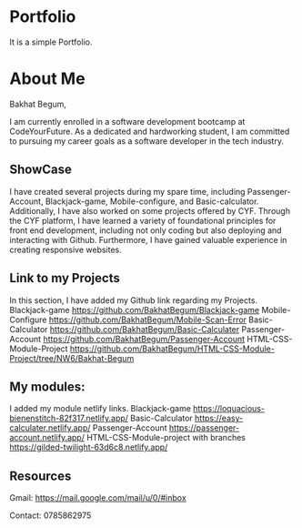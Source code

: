 # Portfolio

It is a simple Portfolio.

# About Me

Bakhat Begum,

I am currently enrolled in a software development bootcamp at CodeYourFuture. As a dedicated and hardworking student, I am committed to pursuing my career goals as a software developer in the tech industry.

## ShowCase

I have created several projects during my spare time, including Passenger-Account, Blackjack-game, Mobile-configure, and Basic-calculator. Additionally, I have also worked on some projects offered by CYF. Through the CYF platform, I have learned a variety of foundational principles for front end development, including not only coding but also deploying and interacting with Github. Furthermore, I have gained valuable experience in creating responsive websites.

## Link to my Projects

In this section, I have added my Github link regarding my Projects.
Blackjack-game
https://github.com/BakhatBegum/Blackjack-game
Mobile-Configure
https://github.com/BakhatBegum/Mobile-Scan-Error
Basic-Calculator
https://github.com/BakhatBegum/Basic-Calculater
Passenger-Account
https://github.com/BakhatBegum/Passenger-Account
HTML-CSS-Module-Project
https://github.com/BakhatBegum/HTML-CSS-Module-Project/tree/NW6/Bakhat-Begum

## My modules:

I added my module netlify links.
Blackjack-game
https://loquacious-bienenstitch-82f317.netlify.app/
Basic-Calculator
https://easy-calculater.netlify.app/
Passenger-Account
https://passenger-account.netlify.app/
HTML-CSS-Module-project with branches
https://gilded-twilight-63d6c8.netlify.app/

## Resources

Gmail:
https://mail.google.com/mail/u/0/#inbox

Contact:
0785862975
